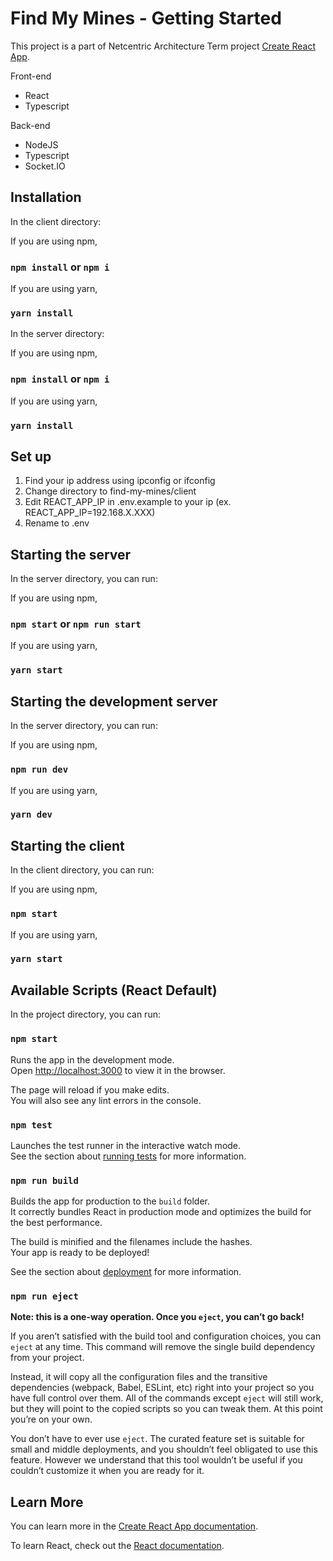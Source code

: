 # Find My Mines - Getting Started

This project is a part of Netcentric Architecture Term project
[Create React App](https://github.com/facebook/create-react-app).

Front-end
  - React
  - Typescript

Back-end
  - NodeJS
  - Typescript
  - Socket.IO

## Installation

  In the client directory:

  If you are using npm,
  ### `npm install` or `npm i`

  If you are using yarn,
  ### `yarn install`

  In the server directory:

  If you are using npm,
  ### `npm install` or `npm i`

  If you are using yarn,
  ### `yarn install`

## Set up

1. Find your ip address using ipconfig or ifconfig
2. Change directory to find-my-mines/client
3. Edit REACT_APP_IP in .env.example to your ip (ex. REACT_APP_IP=192.168.X.XXX)
4. Rename to .env

## Starting the server

  In the server directory, you can run:

  If you are using npm,
  ### `npm start` or `npm run start`

  If you are using yarn,
  ### `yarn start`

## Starting the development server

  In the server directory, you can run:

  If you are using npm,
  ### `npm run dev`

  If you are using yarn,
  ### `yarn dev`

## Starting the client

  In the client directory, you can run:

  If you are using npm,
  ### `npm start`

  If you are using yarn,
  ### `yarn start`


## Available Scripts (React Default)

In the project directory, you can run:

### `npm start`

Runs the app in the development mode.\
Open [http://localhost:3000](http://localhost:3000) to view it in the browser.

The page will reload if you make edits.\
You will also see any lint errors in the console.

### `npm test`

Launches the test runner in the interactive watch mode.\
See the section about [running tests](https://facebook.github.io/create-react-app/docs/running-tests) for more information.

### `npm run build`

Builds the app for production to the `build` folder.\
It correctly bundles React in production mode and optimizes the build for the best performance.

The build is minified and the filenames include the hashes.\
Your app is ready to be deployed!

See the section about [deployment](https://facebook.github.io/create-react-app/docs/deployment) for more information.

### `npm run eject`

**Note: this is a one-way operation. Once you `eject`, you can’t go back!**

If you aren’t satisfied with the build tool and configuration choices, you can `eject` at any time. This command will remove the single build dependency from your project.

Instead, it will copy all the configuration files and the transitive dependencies (webpack, Babel, ESLint, etc) right into your project so you have full control over them. All of the commands except `eject` will still work, but they will point to the copied scripts so you can tweak them. At this point you’re on your own.

You don’t have to ever use `eject`. The curated feature set is suitable for small and middle deployments, and you shouldn’t feel obligated to use this feature. However we understand that this tool wouldn’t be useful if you couldn’t customize it when you are ready for it.

## Learn More

You can learn more in the [Create React App documentation](https://facebook.github.io/create-react-app/docs/getting-started).

To learn React, check out the [React documentation](https://reactjs.org/).
